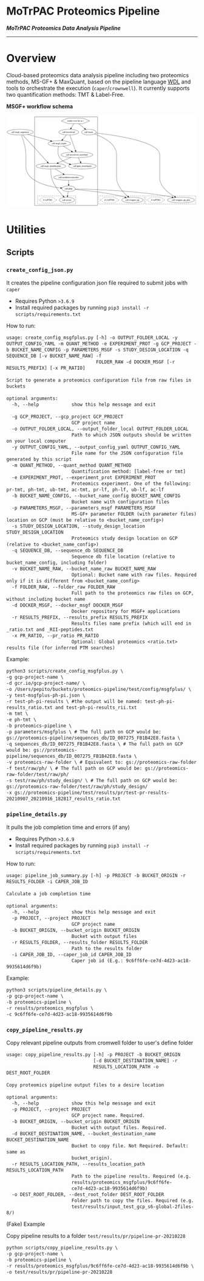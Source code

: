 # MoTrPAC Proteomics Pipeline

***MoTrPAC Proteomics Data Analysis Pipeline***

---

# Overview

Cloud-based proteomics data analysis pipeline including two proteomics methods, MS-GF+ & MaxQuant, based 
on the pipeline language [WDL](https://openwdl.org/) and tools to orchestrate the execution (`caper`/`crownwell`).
It currently supports two quantification methods: TMT & Label-Free.

**MSGF+ workflow schema**

![MSGFPLUS Schema](schemas/schema_msgfplus.png)


# Utilities

## Scripts

### `create_config_json.py`

It creates the pipeline configuration json file required to submit jobs with `caper`

- Requires Python `>3.6.9`
- Install required packages by running `pip3 install -r scripts/requirements.txt`

How to run:

```angular2html
usage: create_config_msgfplus.py [-h] -o OUTPUT_FOLDER_LOCAL -y OUTPUT_CONFIG_YAML -m QUANT_METHOD -e EXPERIMENT_PROT -g GCP_PROJECT -b BUCKET_NAME_CONFIG -p PARAMETERS_MSGF -s STUDY_DESIGN_LOCATION -q SEQUENCE_DB [-v BUCKET_NAME_RAW] -f
                                 FOLDER_RAW -d DOCKER_MSGF [-r RESULTS_PREFIX] [-x PR_RATIO]

Script to generate a proteomics configuration file from raw files in buckets

optional arguments:
  -h, --help            show this help message and exit

  -g GCP_PROJECT, --gcp_project GCP_PROJECT
                        GCP project name
  -o OUTPUT_FOLDER_LOCAL, --output_folder_local OUTPUT_FOLDER_LOCAL
                        Path to which JSON outputs should be written on your local computer
  -y OUTPUT_CONFIG_YAML, --output_config_yaml OUTPUT_CONFIG_YAML
                        File name for the JSON configuration file generated by this script
  -m QUANT_METHOD, --quant_method QUANT_METHOD
                        Quantification method: [label-free or tmt]
  -e EXPERIMENT_PROT, --experiment_prot EXPERIMENT_PROT
                        Proteomics experiment. One of the following: pr-tmt, ph-tmt, ub-tmt, ac-tmt, pr-lf, ph-lf, ub-lf, ac-lf
  -b BUCKET_NAME_CONFIG, --bucket_name_config BUCKET_NAME_CONFIG
                        Bucket name with configuration files
  -p PARAMETERS_MSGF, --parameters_msgf PARAMETERS_MSGF
                        MS-GF+ parameter FOLDER (with parameter files) location on GCP (must be relative to <bucket_name_config>)
  -s STUDY_DESIGN_LOCATION, --study_design_location STUDY_DESIGN_LOCATION
                        Proteomics study design location on GCP (relative to <bucket_name_config>)
  -q SEQUENCE_DB, --sequence_db SEQUENCE_DB
                        Sequence db file location (relative to bucket_name_config, including folder)
  -v BUCKET_NAME_RAW, --bucket_name_raw BUCKET_NAME_RAW
                        Optional: Bucket name with raw files. Required only if it is different from <bucket_name_config>
  -f FOLDER_RAW, --folder_raw FOLDER_RAW
                        Full path to the proteomics raw files on GCP, without including bucket name
  -d DOCKER_MSGF, --docker_msgf DOCKER_MSGF
                        Docker repository for MSGF+ applications
  -r RESULTS_PREFIX, --results_prefix RESULTS_PREFIX
                        Results files name prefix (which will end in _ratio.txt and _RII-peptides.txt
  -x PR_RATIO, --pr_ratio PR_RATIO
                        Optional: Global proteomics <ratio.txt> results file (for inferred PTM searches)
```

Example:

```angular2html
python3 scripts/create_config_msgfplus.py \
-g gcp-project-name \
-d gcr.io/gcp-project-name/ \
-o /Users/pepito/buckets/proteomics-pipeline/test/config/msgfplus/ \
-y test-msgfplus-ph-pi.json \
-r test-ph-pi-results \ #the output will be named: test-ph-pi-results_ratio.txt and test-ph-pi-results_rii.txt
-m tmt \
-e ph-tmt \
-b proteomics-pipeline \
-p parameters/msgfplus \ # The full path on GCP would be: gs://proteomics-pipeline/sequences_db/ID_007275_FB1B42E8.fasta \
-q sequences_db/ID_007275_FB1B42E8.fasta \ # The full path on GCP would be: gs://proteomics-pipeline/sequences_db/ID_007275_FB1B42E8.fasta \
-v proteomics-raw-folder \ # Equivalent to: gs://proteomics-raw-folder
-f test/raw/ph/ \ # The full path on GCP would be: gs://proteomics-raw-folder/test/raw/ph/
-s test/raw/ph/study_design/ \ # The full path on GCP would be:  gs://proteomics-raw-folder/test/raw/ph/study_design/
-x gs://proteomics-pipeline/test/results/pr/test-pr-results-20210907_20210916_182817_results_ratio.txt
```



### `pipeline_details.py`

It pulls the job completion time and errors (if any)

- Requires Python `>3.6.9`
- Install required packages by running `pip3 install -r scripts/requirements.txt`

How to run:

```
usage: pipeline_job_summary.py [-h] -p PROJECT -b BUCKET_ORIGIN -r RESULTS_FOLDER -i CAPER_JOB_ID

Calculate a job completion time

optional arguments:
  -h, --help            show this help message and exit
  -p PROJECT, --project PROJECT
                        GCP project name
  -b BUCKET_ORIGIN, --bucket_origin BUCKET_ORIGIN
                        Bucket with output files
  -r RESULTS_FOLDER, --results_folder RESULTS_FOLDER
                        Path to the results folder
  -i CAPER_JOB_ID, --caper_job_id CAPER_JOB_ID
                        Caper job id (E.g.: 9c6ff6fe-ce7d-4d23-ac18-9935614d6f9b)
```

Example:

```
python3 scripts/pipeline_details.py \
-p gcp-project-name \
-b proteomics-pipeline \
-r results/proteomics_msgfplus \
-c 9c6ff6fe-ce7d-4d23-ac18-9935614d6f9b
```


### `copy_pipeline_results.py`

Copy relevant pipeline outputs from cromwell folder to user's define folder

```
usage: copy_pipeline_results.py [-h] -p PROJECT -b BUCKET_ORIGIN
                                [-d BUCKET_DESTINATION_NAME] -r
                                RESULTS_LOCATION_PATH -o DEST_ROOT_FOLDER

Copy proteomics pipeline output files to a desire location

optional arguments:
  -h, --help            show this help message and exit
  -p PROJECT, --project PROJECT
                        GCP project name. Required.
  -b BUCKET_ORIGIN, --bucket_origin BUCKET_ORIGIN
                        Bucket with output files. Required.
  -d BUCKET_DESTINATION_NAME, --bucket_destination_name BUCKET_DESTINATION_NAME
                        Bucket to copy file. Not Required. Default: same as
                        bucket_origin).
  -r RESULTS_LOCATION_PATH, --results_location_path RESULTS_LOCATION_PATH
                        Path to the pipeline results. Required (e.g.
                        results/proteomics_msgfplus/9c6ff6fe-
                        ce7d-4d23-ac18-9935614d6f9b)
  -o DEST_ROOT_FOLDER, --dest_root_folder DEST_ROOT_FOLDER
                        Folder path to copy the files. Required (e.g.
                        test/results/input_test_gcp_s6-global-2files-8/)
```

(Fake) Example

Copy pipeline results to a folder `test/results/pr/pipeline-pr-20210228`

```
python scripts/copy_pipeline_results.py \
-p gcp-project-name \
-b proteomics-pipeline \
-r results/proteomics_msgfplus/9c6ff6fe-ce7d-4d23-ac18-9935614d6f9b \
-o test/results/pr/pipeline-pr-20210228
```

